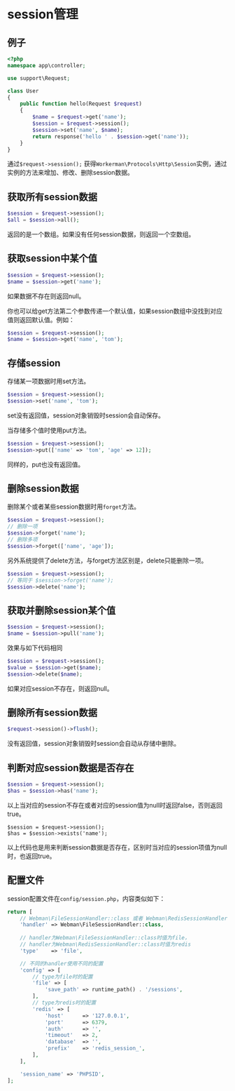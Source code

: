 # session管理

## 例子
```php
<?php
namespace app\controller;

use support\Request;

class User
{
    public function hello(Request $request)
    {
        $name = $request->get('name');
        $session = $request->session();
        $session->set('name', $name);
        return response('hello ' . $session->get('name'));
    }
}
```

通过`$request->session();` 获得`Workerman\Protocols\Http\Session`实例，通过实例的方法来增加、修改、删除session数据。

## 获取所有session数据
```php
$session = $request->session();
$all = $session->all();
```
返回的是一个数组。如果没有任何session数据，则返回一个空数组。



## 获取session中某个值
```php
$session = $request->session();
$name = $session->get('name');
```
如果数据不存在则返回null。

你也可以给get方法第二个参数传递一个默认值，如果session数组中没找到对应值则返回默认值。例如：
```php
$session = $request->session();
$name = $session->get('name', 'tom');
```


## 存储session
存储某一项数据时用set方法。
```php
$session = $request->session();
$session->set('name', 'tom');
```
set没有返回值，session对象销毁时session会自动保存。

当存储多个值时使用put方法。
```php
$session = $request->session();
$session->put(['name' => 'tom', 'age' => 12]);
```
同样的，put也没有返回值。

## 删除session数据
删除某个或者某些session数据时用`forget`方法。
```php
$session = $request->session();
// 删除一项
$session->forget('name');
// 删除多项
$session->forget(['name', 'age']);
```

另外系统提供了delete方法，与forget方法区别是，delete只能删除一项。
```php
$session = $request->session();
// 等同于 $session->forget('name');
$session->delete('name');
```

## 获取并删除session某个值
```php
$session = $request->session();
$name = $session->pull('name');
```
效果与如下代码相同
```php
$session = $request->session();
$value = $session->get($name);
$session->delete($name);
```
如果对应session不存在，则返回null。


## 删除所有session数据
```php
$request->session()->flush();
```
没有返回值，session对象销毁时session会自动从存储中删除。


## 判断对应session数据是否存在
```php
$session = $request->session();
$has = $session->has('name');
```
以上当对应的session不存在或者对应的session值为null时返回false，否则返回true。

```
$session = $request->session();
$has = $session->exists('name');
```
以上代码也是用来判断session数据是否存在，区别时当对应的session项值为null时，也返回true。

## 配置文件
session配置文件在`config/session.php`，内容类似如下：
```php
return [
    // Webman\FileSessionHandler::class 或者 Webman\RedisSessionHandler::class
    'handler' => Webman\FileSessionHandler::class,
    
    // handler为Webman\FileSessionHandler::class时值为file，
    // handler为Webman\RedisSessionHandler::class时值为redis
    'type'    => 'file',

    // 不同的handler使用不同的配置
    'config' => [
        // type为file时的配置
        'file' => [
            'save_path' => runtime_path() . '/sessions',
        ],
        // type为redis时的配置
        'redis' => [
            'host'      => '127.0.0.1',
            'port'      => 6379,
            'auth'      => '',
            'timeout'   => 2,
            'database'  => '',
            'prefix'    => 'redis_session_',
        ],
    ],

    'session_name' => 'PHPSID',
];
```

